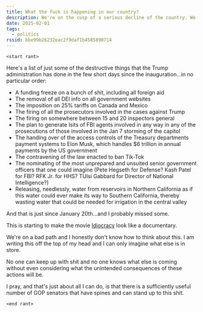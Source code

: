 ```yaml
---
title: What the fuck is happening in our country?
description: We're on the cusp of a serious decline of the country. We all need to remain aware of what's going on.
date: 2025-02-01
tags:
  - politics
rssid: bbe99b26232eac2f9daf1b4585890714
---
```


`<start rant>`

Here's a list of just some of the destructive things that the Trump administration has done in the few short days since the inauguration...in no particular order:

- A funding freeze on a bunch of shit, including all foreign aid
- The removal of all DEI info on all government websites
- The imposition on 25% tariffs on Canada and Mexico
- The firing of all the prosecutors involved in the cases against Trump
- The firing on somewhere between 15 and 20 inspectors general
- The plan to generate lsits of FBI agents involved in any way in any of the prosecutions of those involved in the Jan 7 storming of the capitol
- The handing over of the access controls of the Treasury departments payment systems to Elon Musk, which handles $6 trillion in annual payments by the US government
- The contravening of the law enacted to ban Tik-Tok
- The nominating of the most unprepared and unsuited senior government officers that one could imagine (Pete Hegseth for Defense? Kash Patel for FBI? RFK Jr. for HHS? TUlsi Gabbard for Director of National Intelligence?)
- Releasing, needlessly, water from reservoirs in Northern California as if this water could ever make its way to Southern California, thereby wasting water that could be needed for irrigation in the central valley

And that is just since January 20th...and I probably missed some.

This is starting to make the movie [Idiocracy](https://en.wikipedia.org/wiki/Idiocracy) look like a documentary.

We're on a bad path and I honestly don't know how to think about this. I am writing this off the top of my head and I can only imagine what else is in store.

No one can keep up with shit and no one knows what else is coming without even considering what the unintended consequences of these actions will be.

I pray, and that's just about all I can do, is that there is a sufficiently useful number of GOP senators that have spines and can stand up to this shit.

`<end rant>`
